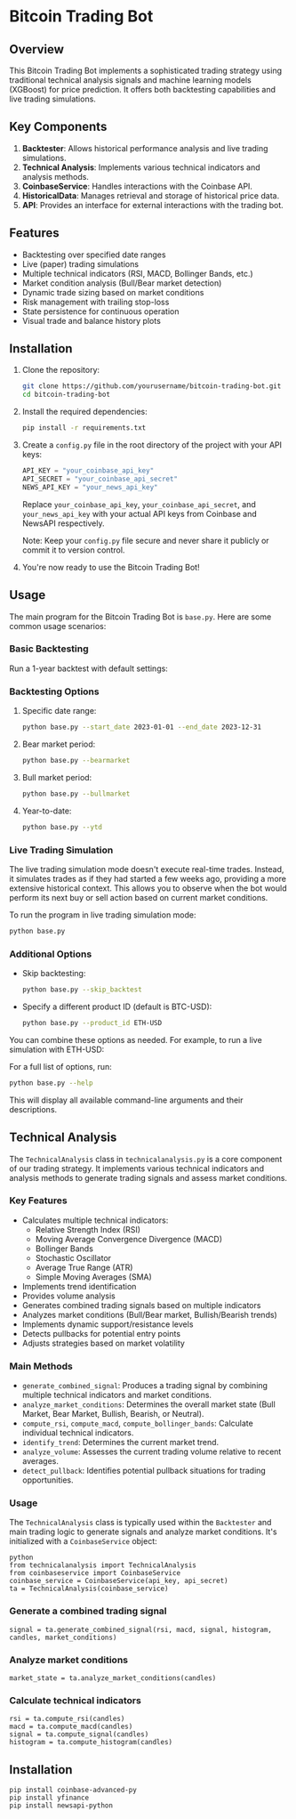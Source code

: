 # Bitcoin Trading Bot

## Overview

This Bitcoin Trading Bot implements a sophisticated trading strategy using traditional technical analysis signals and machine learning models (XGBoost) for price prediction. It offers both backtesting capabilities and live trading simulations.

## Key Components

1. **Backtester**: Allows historical performance analysis and live trading simulations.
2. **Technical Analysis**: Implements various technical indicators and analysis methods.
3. **CoinbaseService**: Handles interactions with the Coinbase API.
4. **HistoricalData**: Manages retrieval and storage of historical price data.
5. **API**: Provides an interface for external interactions with the trading bot.

## Features

- Backtesting over specified date ranges
- Live (paper) trading simulations
- Multiple technical indicators (RSI, MACD, Bollinger Bands, etc.)
- Market condition analysis (Bull/Bear market detection)
- Dynamic trade sizing based on market conditions
- Risk management with trailing stop-loss
- State persistence for continuous operation
- Visual trade and balance history plots

## Installation

1. Clone the repository:
   ```bash
   git clone https://github.com/yourusername/bitcoin-trading-bot.git
   cd bitcoin-trading-bot
   ```

2. Install the required dependencies:
   ```bash
   pip install -r requirements.txt
   ```

3. Create a `config.py` file in the root directory of the project with your API keys:
   ```python
   API_KEY = "your_coinbase_api_key"
   API_SECRET = "your_coinbase_api_secret"
   NEWS_API_KEY = "your_news_api_key"
   ```

   Replace `your_coinbase_api_key`, `your_coinbase_api_secret`, and `your_news_api_key` with your actual API keys from Coinbase and NewsAPI respectively.

   Note: Keep your `config.py` file secure and never share it publicly or commit it to version control.

4. You're now ready to use the Bitcoin Trading Bot!

## Usage

The main program for the Bitcoin Trading Bot is `base.py`. Here are some common usage scenarios:

### Basic Backtesting

Run a 1-year backtest with default settings:

### Backtesting Options

1. Specific date range:
   ```bash
   python base.py --start_date 2023-01-01 --end_date 2023-12-31
   ```

2. Bear market period:
   ```bash
   python base.py --bearmarket
   ```

3. Bull market period:
   ```bash
   python base.py --bullmarket
   ```

4. Year-to-date:
   ```bash
   python base.py --ytd
   ```

### Live Trading Simulation

The live trading simulation mode doesn't execute real-time trades. Instead, it simulates trades as if they had started a few weeks ago, providing a more extensive historical context. This allows you to observe when the bot would perform its next buy or sell action based on current market conditions.

To run the program in live trading simulation mode:

```bash
python base.py
```

### Additional Options

- Skip backtesting:
  ```bash
  python base.py --skip_backtest
  ```

- Specify a different product ID (default is BTC-USD):
  ```bash
  python base.py --product_id ETH-USD
  ```

You can combine these options as needed. For example, to run a live simulation with ETH-USD:

For a full list of options, run:
```bash
python base.py --help
```

This will display all available command-line arguments and their descriptions.

## Technical Analysis

The `TechnicalAnalysis` class in `technicalanalysis.py` is a core component of our trading strategy. It implements various technical indicators and analysis methods to generate trading signals and assess market conditions.

### Key Features

- Calculates multiple technical indicators:
  - Relative Strength Index (RSI)
  - Moving Average Convergence Divergence (MACD)
  - Bollinger Bands
  - Stochastic Oscillator
  - Average True Range (ATR)
  - Simple Moving Averages (SMA)
- Implements trend identification
- Provides volume analysis
- Generates combined trading signals based on multiple indicators
- Analyzes market conditions (Bull/Bear market, Bullish/Bearish trends)
- Implements dynamic support/resistance levels
- Detects pullbacks for potential entry points
- Adjusts strategies based on market volatility

### Main Methods

- `generate_combined_signal`: Produces a trading signal by combining multiple technical indicators and market conditions.
- `analyze_market_conditions`: Determines the overall market state (Bull Market, Bear Market, Bullish, Bearish, or Neutral).
- `compute_rsi`, `compute_macd`, `compute_bollinger_bands`: Calculate individual technical indicators.
- `identify_trend`: Determines the current market trend.
- `analyze_volume`: Assesses the current trading volume relative to recent averages.
- `detect_pullback`: Identifies potential pullback situations for trading opportunities.

### Usage

The `TechnicalAnalysis` class is typically used within the `Backtester` and main trading logic to generate signals and analyze market conditions. It's initialized with a `CoinbaseService` object:
```
python
from technicalanalysis import TechnicalAnalysis
from coinbaseservice import CoinbaseService
coinbase_service = CoinbaseService(api_key, api_secret)
ta = TechnicalAnalysis(coinbase_service)
```


### Generate a combined trading signal

```
signal = ta.generate_combined_signal(rsi, macd, signal, histogram, candles, market_conditions)
```

###  Analyze market conditions
```
market_state = ta.analyze_market_conditions(candles)
```

### Calculate technical indicators
```
rsi = ta.compute_rsi(candles)
macd = ta.compute_macd(candles)
signal = ta.compute_signal(candles)
histogram = ta.compute_histogram(candles)
```

## Installation

```
pip install coinbase-advanced-py
pip install yfinance
pip install newsapi-python
```

